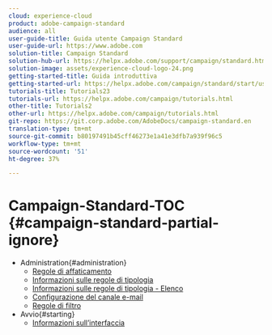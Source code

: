 ```yaml
---
cloud: experience-cloud
product: adobe-campaign-standard
audience: all
user-guide-title: Guida utente Campaign Standard
user-guide-url: https://www.adobe.com
solution-title: Campaign Standard
solution-hub-url: https://helpx.adobe.com/support/campaign/standard.html
solution-image: assets/experience-cloud-logo-24.png
getting-started-title: Guida introduttiva
getting-started-url: https://helpx.adobe.com/campaign/standard/start/user-guide.html
tutorials-title: Tutorials23
tutorials-url: https://helpx.adobe.com/campaign/tutorials.html
other-title: Tutorials2
other-url: https://helpx.adobe.com/campaign/tutorials.html
git-repo: https://git.corp.adobe.com/AdobeDocs/campaign-standard.en
translation-type: tm+mt
source-git-commit: b80197491b45cff46273e1a41e3dfb7a939f96c5
workflow-type: tm+mt
source-wordcount: '51'
ht-degree: 37%

---
```



# Campaign-Standard-TOC {#campaign-standard-partial-ignore}

+ Administration{#administration}
   + [Regole di affaticamento](sending/using/fatigue-rules.md)
   + [Informazioni sulle regole di tipologia](sending/using/about-typology-rules.md)
   + [Informazioni sulle regole di tipologia - Elenco](sending/using/about-typology-rules.md#typology-rules)
   + [Configurazione del canale e-mail](administration/using/configuring-email-channel.md)
   + [Regole di filtro](sending/using/filtering-rules.md)
+ Avvio{#starting}
   + [Informazioni sull’interfaccia](start/using/about-the-interface.md)
